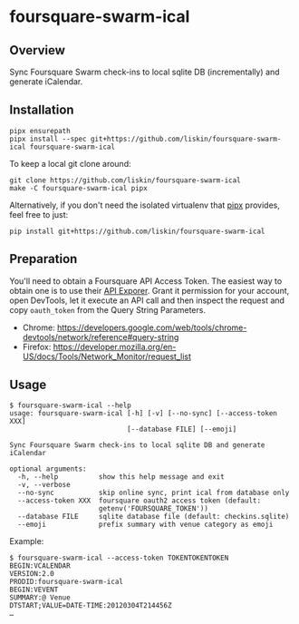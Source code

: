 # foursquare-swarm-ical

## Overview

Sync Foursquare Swarm check-ins to local sqlite DB (incrementally) and generate iCalendar.

## Installation

```
pipx ensurepath
pipx install --spec git+https://github.com/liskin/foursquare-swarm-ical foursquare-swarm-ical
```

To keep a local git clone around:

```
git clone https://github.com/liskin/foursquare-swarm-ical
make -C foursquare-swarm-ical pipx
```

Alternatively, if you don't need the isolated virtualenv that [pipx][]
provides, feel free to just:

```
pip install git+https://github.com/liskin/foursquare-swarm-ical
```

[pipx]: https://github.com/pipxproject/pipx

## Preparation

You'll need to obtain a Foursquare API Access Token. The easiest way to obtain
one is to use their [API Exporer](https://foursquare.com/developers/explore/).
Grant it permission for your account, open DevTools, let it execute an API
call and then inspect the request and copy `oauth_token` from the Query String
Parameters.

* Chrome: <https://developers.google.com/web/tools/chrome-devtools/network/reference#query-string>
* Firefox: <https://developer.mozilla.org/en-US/docs/Tools/Network_Monitor/request_list>

## Usage

```
$ foursquare-swarm-ical --help
usage: foursquare-swarm-ical [-h] [-v] [--no-sync] [--access-token XXX]
                             [--database FILE] [--emoji]

Sync Foursquare Swarm check-ins to local sqlite DB and generate iCalendar

optional arguments:
  -h, --help          show this help message and exit
  -v, --verbose
  --no-sync           skip online sync, print ical from database only
  --access-token XXX  foursquare oauth2 access token (default:
                      getenv('FOURSQUARE_TOKEN'))
  --database FILE     sqlite database file (default: checkins.sqlite)
  --emoji             prefix summary with venue category as emoji
```

Example:

```
$ foursquare-swarm-ical --access-token TOKENTOKENTOKEN
BEGIN:VCALENDAR
VERSION:2.0
PRODID:foursquare-swarm-ical
BEGIN:VEVENT
SUMMARY:@ Venue
DTSTART;VALUE=DATE-TIME:20120304T214456Z
…
```
